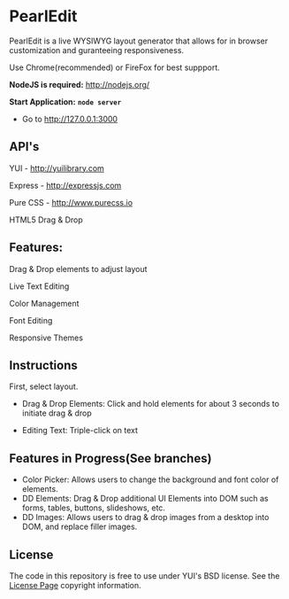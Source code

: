 PearlEdit
===============

PearlEdit is a live WYSIWYG layout generator that allows for in browser customization and guranteeing responsiveness. 

Use Chrome(recommended) or FireFox for best suppport. 

**NodeJS is required:** http://nodejs.org/

**Start Application:** **`node server`**

- Go to http://127.0.0.1:3000


API's
-----
YUI - http://yuilibrary.com

Express - http://expressjs.com

Pure CSS - http://www.purecss.io

HTML5 Drag & Drop


Features:
---------

Drag & Drop elements to adjust layout

Live Text Editing

Color Management

Font Editing

Responsive Themes


Instructions
------------

First, select layout. 

- Drag & Drop Elements: Click and hold elements for about 3 seconds to initiate drag & drop

- Editing Text: Triple-click on text


Features in Progress(See branches)
----------------------------------

- Color Picker: Allows users to change the background and font color of elements.
- DD Elements: Drag & Drop additional UI Elements into DOM such as forms, tables, buttons, slideshows, etc.
- DD Images: Allows users to drag & drop images from a desktop into DOM, and replace filler images.


License
---------------
The code in this repository is free to use under YUI's BSD license. See the [License Page](http://yuilibrary.com/license/) copyright information.
